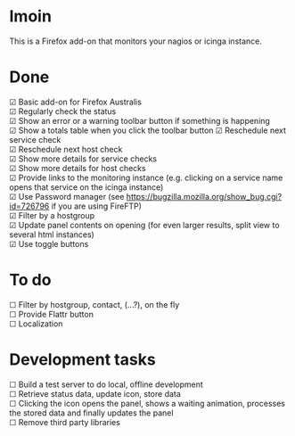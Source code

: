 Imoin
=====

This is a Firefox add-on that monitors your nagios or icinga instance.

Done
====

☑ Basic add-on for Firefox Australis  
☑ Regularly check the status  
☑ Show an error or a warning toolbar button if something is happening  
☑ Show a totals table when you click the toolbar button
☑ Reschedule next service check  
☑ Reschedule next host check  
☑ Show more details for service checks  
☑ Show more details for host checks  
☑ Provide links to the monitoring instance (e.g. clicking on a service name opens that service on the icinga instance)  
☑ Use Password manager (see https://bugzilla.mozilla.org/show_bug.cgi?id=726796 if you are using FireFTP)  
☑ Filter by a hostgroup  
☑ Update panel contents on opening (for even larger results, split view to several html instances)  
☑ Use toggle buttons  

To do
=====

☐ Filter by hostgroup, contact, (...?), on the fly  
☐ Provide Flattr button  
☐ Localization  

Development tasks
=================

☐ Build a test server to do local, offline development  
☐ Retrieve status data, update icon, store data  
☐ Clicking the icon opens the panel, shows a waiting animation, processes the stored data and finally updates the panel  
☐ Remove third party libraries  
